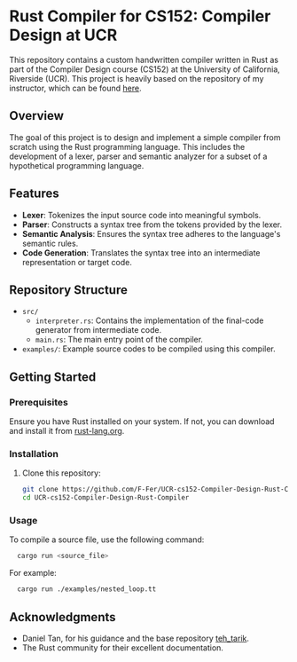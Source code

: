 # Rust Compiler for CS152: Compiler Design at UCR

This repository contains a custom handwritten compiler written in Rust as part of the Compiler Design course (CS152) at the University of California, Riverside (UCR). This project is heavily based on the repository of my instructor, which can be found [here](https://github.com/danieltan1517/teh_tarik).

## Overview

The goal of this project is to design and implement a simple compiler from scratch using the Rust programming language. This includes the development of a lexer, parser and  semantic analyzer for a subset of a hypothetical programming language.

## Features

- **Lexer**: Tokenizes the input source code into meaningful symbols.
- **Parser**: Constructs a syntax tree from the tokens provided by the lexer.
- **Semantic Analysis**: Ensures the syntax tree adheres to the language's semantic rules.
- **Code Generation**: Translates the syntax tree into an intermediate representation or target code.

## Repository Structure

- `src/`
  - `interpreter.rs`: Contains the implementation of the final-code generator from intermediate code.
  - `main.rs`: The main entry point of the compiler.
- `examples/`: Example source codes to be compiled using this compiler.

## Getting Started

### Prerequisites

Ensure you have Rust installed on your system. If not, you can download and install it from [rust-lang.org](https://www.rust-lang.org/).

### Installation

1. Clone this repository:

   ```sh
   git clone https://github.com/F-Fer/UCR-cs152-Compiler-Design-Rust-Compiler.git
   cd UCR-cs152-Compiler-Design-Rust-Compiler

### Usage

To compile a source file, use the following command:

```sh
  cargo run <source_file>
```

For example:
```sh
  cargo run ./examples/nested_loop.tt
```

## Acknowledgments

- Daniel Tan, for his guidance and the base repository [teh_tarik](https://github.com/danieltan1517/teh_tarik).
- The Rust community for their excellent documentation.
